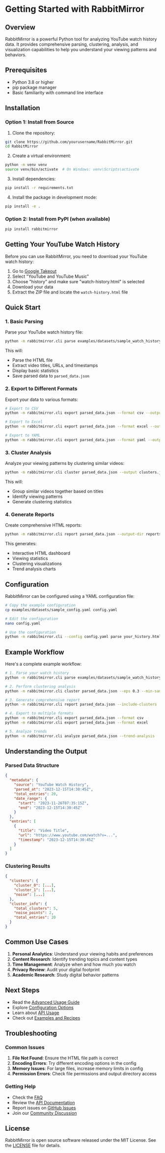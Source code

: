 # Getting Started with RabbitMirror

## Overview

RabbitMirror is a powerful Python tool for analyzing YouTube watch history data. It provides comprehensive parsing, clustering, analysis, and visualization capabilities to help you understand your viewing patterns and behaviors.

## Prerequisites

- Python 3.8 or higher
- pip package manager
- Basic familiarity with command line interface

## Installation

### Option 1: Install from Source

1. Clone the repository:
```bash
git clone https://github.com/yourusername/RabbitMirror.git
cd RabbitMirror
```

2. Create a virtual environment:
```bash
python -m venv venv
source venv/bin/activate  # On Windows: venv\Scripts\activate
```

3. Install dependencies:
```bash
pip install -r requirements.txt
```

4. Install the package in development mode:
```bash
pip install -e .
```

### Option 2: Install from PyPI (when available)

```bash
pip install rabbitmirror
```

## Getting Your YouTube Watch History

Before you can use RabbitMirror, you need to download your YouTube watch history:

1. Go to [Google Takeout](https://takeout.google.com/)
2. Select "YouTube and YouTube Music"
3. Choose "history" and make sure "watch-history.html" is selected
4. Download your data
5. Extract the ZIP file and locate the `watch-history.html` file

## Quick Start

### 1. Basic Parsing

Parse your YouTube watch history file:

```bash
python -m rabbitmirror.cli parse examples/datasets/sample_watch_history.html
```

This will:
- Parse the HTML file
- Extract video titles, URLs, and timestamps
- Display basic statistics
- Save parsed data to `parsed_data.json`

### 2. Export to Different Formats

Export your data to various formats:

```bash
# Export to CSV
python -m rabbitmirror.cli export parsed_data.json --format csv --output my_history

# Export to Excel
python -m rabbitmirror.cli export parsed_data.json --format excel --output my_history

# Export to YAML
python -m rabbitmirror.cli export parsed_data.json --format yaml --output my_history
```

### 3. Cluster Analysis

Analyze your viewing patterns by clustering similar videos:

```bash
python -m rabbitmirror.cli cluster parsed_data.json --output clusters.json
```

This will:
- Group similar videos together based on titles
- Identify viewing patterns
- Generate clustering statistics

### 4. Generate Reports

Create comprehensive HTML reports:

```bash
python -m rabbitmirror.cli report parsed_data.json --output-dir reports/
```

This generates:
- Interactive HTML dashboard
- Viewing statistics
- Clustering visualizations
- Trend analysis charts

## Configuration

RabbitMirror can be configured using a YAML configuration file:

```bash
# Copy the example configuration
cp examples/datasets/sample_config.yaml config.yaml

# Edit the configuration
nano config.yaml

# Use the configuration
python -m rabbitmirror.cli --config config.yaml parse your_history.html
```

## Example Workflow

Here's a complete example workflow:

```bash
# 1. Parse your watch history
python -m rabbitmirror.cli parse examples/datasets/sample_watch_history.html

# 2. Perform clustering analysis
python -m rabbitmirror.cli cluster parsed_data.json --eps 0.3 --min-samples 5

# 3. Generate comprehensive report
python -m rabbitmirror.cli report parsed_data.json --include-clusters

# 4. Export to multiple formats
python -m rabbitmirror.cli export parsed_data.json --format csv
python -m rabbitmirror.cli export parsed_data.json --format excel

# 5. Analyze trends
python -m rabbitmirror.cli analyze parsed_data.json --trend-analysis
```

## Understanding the Output

### Parsed Data Structure

```json
{
  "metadata": {
    "source": "YouTube Watch History",
    "parsed_at": "2023-12-15T14:30:45Z",
    "total_entries": 20,
    "date_range": {
      "start": "2023-11-26T07:35:15Z",
      "end": "2023-12-15T14:30:45Z"
    }
  },
  "entries": [
    {
      "title": "Video Title",
      "url": "https://www.youtube.com/watch?v=...",
      "timestamp": "2023-12-15T14:30:45Z"
    }
  ]
}
```

### Clustering Results

```json
{
  "clusters": {
    "cluster_0": [...],
    "cluster_1": [...],
    "noise": [...]
  },
  "cluster_info": {
    "total_clusters": 5,
    "noise_points": 2,
    "total_entries": 20
  }
}
```

## Common Use Cases

1. **Personal Analytics**: Understand your viewing habits and preferences
2. **Content Research**: Identify trending topics and content types
3. **Time Management**: Analyze when and how much you watch
4. **Privacy Review**: Audit your digital footprint
5. **Academic Research**: Study digital behavior patterns

## Next Steps

- Read the [Advanced Usage Guide](02_advanced_usage.md)
- Explore [Configuration Options](03_configuration.md)
- Learn about [API Usage](04_api_usage.md)
- Check out [Examples and Recipes](05_examples_and_recipes.md)

## Troubleshooting

### Common Issues

1. **File Not Found**: Ensure the HTML file path is correct
2. **Encoding Errors**: Try different encoding options in the config
3. **Memory Issues**: For large files, increase memory limits in config
4. **Permission Errors**: Check file permissions and output directory access

### Getting Help

- Check the [FAQ](../FAQ.md)
- Review the [API Documentation](../api/index.md)
- Report issues on [GitHub Issues](https://github.com/yourusername/RabbitMirror/issues)
- Join our [Community Discussion](https://github.com/yourusername/RabbitMirror/discussions)

## License

RabbitMirror is open source software released under the MIT License. See the [LICENSE](../../LICENSE) file for details.
